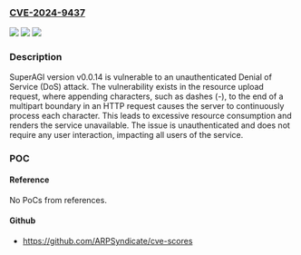 ### [CVE-2024-9437](https://cve.mitre.org/cgi-bin/cvename.cgi?name=CVE-2024-9437)
![](https://img.shields.io/static/v1?label=Product&message=transformeroptimus%2Fsuperagi&color=blue)
![](https://img.shields.io/static/v1?label=Version&message=unspecified%20&color=brightgreen)
![](https://img.shields.io/static/v1?label=Vulnerability&message=CWE-770%20Allocation%20of%20Resources%20Without%20Limits%20or%20Throttling&color=brightgreen)

### Description

SuperAGI version v0.0.14 is vulnerable to an unauthenticated Denial of Service (DoS) attack. The vulnerability exists in the resource upload request, where appending characters, such as dashes (-), to the end of a multipart boundary in an HTTP request causes the server to continuously process each character. This leads to excessive resource consumption and renders the service unavailable. The issue is unauthenticated and does not require any user interaction, impacting all users of the service.

### POC

#### Reference
No PoCs from references.

#### Github
- https://github.com/ARPSyndicate/cve-scores

